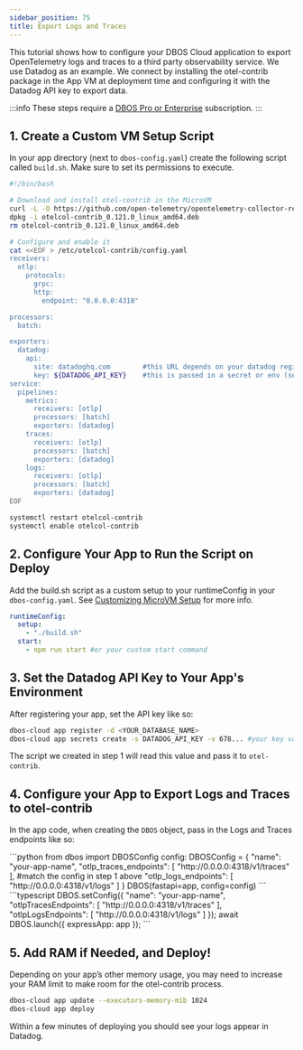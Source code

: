 ```yaml
---
sidebar_position: 75
title: Export Logs and Traces
---
```


This tutorial shows how to configure your DBOS Cloud application to export OpenTelemetry logs and traces to a third party observability service. We use Datadog as an example. We connect by installing the otel-contrib package in the App VM at deployment time and configuring it with the Datadog API key to export data.

:::info
These steps require a [DBOS Pro or Enterprise](https://www.dbos.dev/pricing) subscription.
:::


## 1. Create a Custom VM Setup Script

In your app directory (next to `dbos-config.yaml`) create the following script called `build.sh`. Make sure to set its permissions to execute.

```bash
#!/bin/bash

# Download and install otel-contrib in the MicroVM
curl -L -O https://github.com/open-telemetry/opentelemetry-collector-releases/releases/download/v0.121.0/otelcol-contrib_0.121.0_linux_amd64.deb
dpkg -i otelcol-contrib_0.121.0_linux_amd64.deb
rm otelcol-contrib_0.121.0_linux_amd64.deb

# Configure and enable it
cat <<EOF > /etc/otelcol-contrib/config.yaml
receivers:
  otlp:
    protocols:
      grpc:
      http:
        endpoint: "0.0.0.0:4318" 

processors:
  batch:

exporters:
  datadog:
    api:
      site: datadoghq.com        #this URL depends on your datadog region
      key: ${DATADOG_API_KEY}    #this is passed in a secret or env (see below)
service:
  pipelines:
    metrics:
      receivers: [otlp]
      processors: [batch]
      exporters: [datadog]
    traces:
      receivers: [otlp]
      processors: [batch]
      exporters: [datadog]
    logs:
      receivers: [otlp]
      processors: [batch]
      exporters: [datadog]
EOF

systemctl restart otelcol-contrib
systemctl enable otelcol-contrib
```

## 2. Configure Your App to Run the Script on Deploy

Add the build.sh script as a custom setup to your runtimeConfig in your `dbos-config.yaml`. See [Customizing MicroVM Setup](./application-management#customizing-microvm-setup) for more info.
```yaml
runtimeConfig:
  setup:
    - "./build.sh"
  start:
    - npm run start #or your custom start command
```

## 3. Set the Datadog API Key to Your App's Environment

After registering your app, set the API key like so:

```bash
dbos-cloud app register -d <YOUR_DATABASE_NAME>
dbos-cloud app secrets create -s DATADOG_API_KEY -v 678... #your key value
```
The script we created in step 1 will read this value and pass it to `otel-contrib`.

## 4. Configure your App to Export Logs and Traces to otel-contrib

In the app code, when creating the `DBOS` object, pass in the Logs and Traces endpoints like so:

<Tabs groupId="languages" className="small-tabs">
<TabItem value="python" label="Python">
```python
from dbos import DBOSConfig
config: DBOSConfig = {
        "name": "your-app-name", 
        "otlp_traces_endpoints": [ "http://0.0.0.0:4318/v1/traces" ], #match the config in step 1 above
        "otlp_logs_endpoints": [  "http://0.0.0.0:4318/v1/logs" ]
}
DBOS(fastapi=app, config=config)
```
</TabItem>
<TabItem value="typescript" label="Typescript">
```typescript
DBOS.setConfig({ 
  "name": "your-app-name",
  "otlpTracesEndpoints": [ "http://0.0.0.0:4318/v1/traces" ],
  "otlpLogsEndpoints": [  "http://0.0.0.0:4318/v1/logs" ]
});
await DBOS.launch({ expressApp: app });
```
</TabItem>
</Tabs>

## 5. Add RAM if Needed, and Deploy!

Depending on your app’s other memory usage, you may need to increase your RAM limit to make room for the otel-contrib process.

```bash
dbos-cloud app update --executors-memory-mib 1024
dbos-cloud app deploy
```

Within a few minutes of deploying you should see your logs appear in Datadog.

